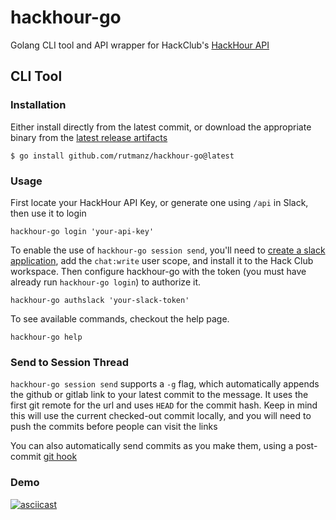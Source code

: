 # hackhour-go

Golang CLI tool and API wrapper for HackClub's [HackHour API](https://github.com/hackclub/hack-hour)


## CLI Tool
### Installation
Either install directly from the latest commit, or download the appropriate binary from the [latest release artifacts](https://github.com/rutmanz/hackhour-go/releases/latest)

```
$ go install github.com/rutmanz/hackhour-go@latest
```
### Usage
First locate your HackHour API Key, or generate one using `/api` in Slack, then use it to login
```
hackhour-go login 'your-api-key'
```

To enable the use of `hackhour-go session send`, you'll need to [create a slack application](https://api.slack.com/apps), add the `chat:write` user scope, and install it to the Hack Club workspace. Then configure hackhour-go with the token (you must have already run `hackhour-go login`) to authorize it.
```
hackhour-go authslack 'your-slack-token'
```


To see available commands, checkout the help page.
```
hackhour-go help
```

### Send to Session Thread
`hackhour-go session send` supports a `-g` flag, which automatically appends the github or gitlab link to your latest commit to the message. It uses the first git remote for the url and uses `HEAD` for the commit hash. Keep in mind this will use the current checked-out commit locally, and you will need to push the commits before people can visit the links

You can also automatically send commits as you make them, using a post-commit [git hook](https://www.atlassian.com/git/tutorials/git-hooks)

### Demo
[![asciicast](https://asciinema.org/a/0n5osvDq0d0CUFsVyI6OBwkWS.svg)](https://asciinema.org/a/0n5osvDq0d0CUFsVyI6OBwkWS)
